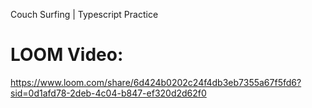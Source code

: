 Couch Surfing | Typescript Practice

# LOOM Video: 

https://www.loom.com/share/6d424b0202c24f4db3eb7355a67f5fd6?sid=0d1afd78-2deb-4c04-b847-ef320d2d62f0
